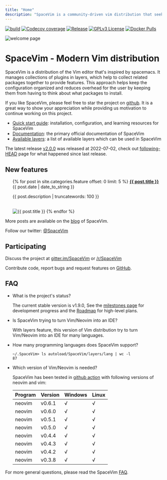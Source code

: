 ```yaml
---
title: "Home"
description: "SpaceVim is a community-driven vim distribution that seeks to provide layer feature."
---
```


[![build](https://img.shields.io/github/workflow/status/SpaceVim/SpaceVim/test)](https://github.com/SpaceVim/SpaceVim/actions/workflows/check.yml?query=branch%3Amaster)
[![Codecov coverage](https://img.shields.io/codecov/c/github/SpaceVim/SpaceVim.svg)](https://codecov.io/gh/SpaceVim/SpaceVim)
[![Release](https://img.shields.io/badge/Release-2.0.0-8700FF.svg)](https://spacevim.org/SpaceVim-release-v2.0.0/)
[![GPLv3 License](https://img.shields.io/badge/license-GPLv3-blue.svg)](https://github.com/SpaceVim/SpaceVim/blob/master/LICENSE)
[![Docker Pulls](https://img.shields.io/docker/pulls/spacevim/spacevim)](https://hub.docker.com/r/spacevim/spacevim)

![welcome page](https://user-images.githubusercontent.com/13142418/176910121-8e7ca78f-8434-4ac7-9b02-08c4d15f8ad9.png)

# SpaceVim - Modern Vim distribution

SpaceVim is a distribution of the Vim editor that's inspired by spacemacs.
It manages collections of plugins in layers, which help to collect related
packages together to provide features. This approach helps keep the
configuration organized and reduces overhead for the user by keeping them
from having to think about what packages to install.

If you like SpaceVim, please feel free to star the project on [github](https://github.com/SpaceVim/SpaceVim). It is a great way to show your
appreciation while providing us motivation to continue working on this project.

- [Quick start guide](quick-start-guide/): installation, configuration, and learning resources for SpaceVim
- [Documentation](documentation/): the primary official documentation of SpaceVim
- [Available layers](layers/): a list of available layers which can be used in SpaceVim

The latest release [v2.0.0](https://spacevim.org/SpaceVim-release-v2.0.0/) was released at 2022-07-02, check out [following-HEAD](https://github.com/SpaceVim/SpaceVim/wiki/Following-HEAD) page for what happened since last release.

## New features

<ul>
    {% for post in site.categories.feature offset: 0 limit: 5  %}
               <strong><a href="{{ post.url }}">{{ post.title }}</a></strong>
               <br>
               <span class="post-date">{{ post.date | date_to_string }}</span>
               <p>{{ post.description | truncatewords: 100 }}</p>
               <br>
               <img alt="{{ post.title }}" src="{{ post.image }}">
    {% endfor %}
</ul>

More posts are available on the [blog](blog/) of SpaceVim.

Follow our twitter: [@SpaceVim](https://twitter.com/SpaceVim)

## Participating

Discuss the project at [gitter.im/SpaceVim](https://gitter.im/SpaceVim/SpaceVim) or [/r/SpaceVim](https://www.reddit.com/r/SpaceVim/)

Contribute code, report bugs and request features on [GitHub](https://github.com/SpaceVim/SpaceVim).

## FAQ

- What is the project's status?

  The current stable version is v1.9.0, See the [milestones page](https://github.com/SpaceVim/SpaceVim/milestones)
  for development progress and the [Roadmap](roadmap/) for high-level plans.

- Is SpaceVim trying to turn Vim/Neovim into an IDE?

  With layers feature, this version of Vim distribution try to turn Vim/Neovim into an IDE for many languages.

- How many programming languages does SpaceVim support?

  ```
  ~/.SpaceVim> ls autoload/SpaceVim/layers/lang | wc -l
  87
  ```

- Which version of Vim/Neovim is needed?

  SpaceVim has been tested in [github action](https://github.com/SpaceVim/SpaceVim/actions) with following
  versions of neovim and vim:

  | Program | Version | Windows | Linux |
  | ------- | ------- | ------- | ----- |
  | neovim  | v0.6.1  | √       | √     |
  | neovim  | v0.6.0  | √       | √     |
  | neovim  | v0.5.1  | √       | √     |
  | neovim  | v0.5.0  | √       | √     |
  | neovim  | v0.4.4  | √       | √     |
  | neovim  | v0.4.3  | √       | √     |
  | neovim  | v0.4.2  | √       | √     |
  | neovim  | v0.3.8  | √       | √     |

For more general questions, please read the SpaceVim [FAQ](faq/).

<!-- vim:set nowrap: -->
